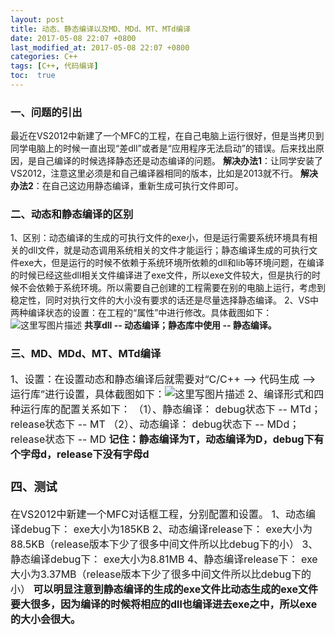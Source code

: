 ```yaml
---
layout: post
title: 动态、静态编译以及MD、MDd、MT、MTd编译
date: 2017-05-08 22:07 +0800
last_modified_at: 2017-05-08 22:07 +0800
categories: C++
tags: [C++, 代码编译]
toc:  true
---
```


### 一、问题的引出
最近在VS2012中新建了一个MFC的工程，在自己电脑上运行很好，但是当拷贝到同学电脑上的时候一直出现“差dll”或者是“应用程序无法启动”的错误。后来找出原因，是自己编译的时候选择静态还是动态编译的问题。
**解决办法1**：让同学安装了VS2012，注意这里必须是和自己编译器相同的版本，比如是2013就不行。
**解决办法2**：在自己这边用静态编译，重新生成可执行文件即可。
### 二、动态和静态编译的区别
1、区别：动态编译的生成的可执行文件的exe小，但是运行需要系统环境具有相关的dll文件，就是动态调用系统相关的文件才能运行；静态编译生成的可执行文件exe大，但是运行的时候不依赖于系统环境所依赖的dll和lib等环境问题，在编译的时候已经这些dll相关文件编译进了exe文件，所以exe文件较大，但是执行的时候不会依赖于系统环境。所以需要自己创建的工程需要在别的电脑上运行，考虑到稳定性，同时对执行文件的大小没有要求的话还是尽量选择静态编译。
2、VS中两种编译状态的设置：在工程的“属性”中进行修改。具体截图如下：
![这里写图片描述](https://img-blog.csdnimg.cn/img_convert/0c9550b818dfa8da568a311702d5a44d.png)
	**共享dll -- 动态编译；静态库中使用 -- 静态编译。**

### 三、MD、MDd、MT、MTd编译
<font size="3">1、设置：在设置动态和静态编译后就需要对“C/C++ --> 代码生成 --> 运行库”进行设置，具体截图如下：![这里写图片描述](https://img-blog.csdnimg.cn/img_convert/90421deaad0fc395ecff001df9b4b2fa.png)
2、编译形式和四种运行库的配置关系如下：
（1）、静态编译：    debug状态下 -- MTd； release状态下 -- MT
（2）、动态编译：    debug状态下 -- MDd；release状态下 -- MD
**记住：静态编译为T，动态编译为D，debug下有个字母d，release下没有字母d**
### 四、测试
在VS2012中新建一个MFC对话框工程，分别配置和设置。
1、动态编译debug下： exe大小为185KB
2、动态编译release下： exe大小为88.5KB（release版本下少了很多中间文件所以比debug下的小）
3、静态编译debug下： exe大小为8.81MB 
4、静态编译release下： exe大小为3.37MB（release版本下少了很多中间文件所以比debug下的小）
**可以明显注意到静态编译的生成的exe文件比动态生成的exe文件要大很多，因为编译的时候将相应的dll也编译进去exe之中，所以exe的大小会很大。**